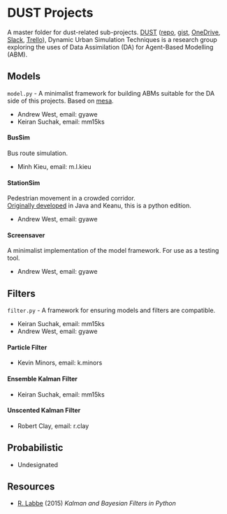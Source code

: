 # DUST Projects
A master folder for dust-related sub-projects.  [DUST](https://dust.leeds.ac.uk/) ([repo](https://github.com/Urban-Analytics/dust/), [gist](https://urban-analytics.github.io/dust/), [OneDrive](https://leeds365-my.sharepoint.com/personal/geonsm_leeds_ac_uk/_layouts/15/onedrive.aspx), [Slack](https://lida-uol.slack.com/), [Trello](https://trello.com/b/2WMzu1tt/)),  Dynamic Urban Simulation Techniques is a research group exploring the uses of Data Assimilation (DA) for Agent-Based Modelling (ABM).


## Models
`model.py` - A minimalist framework for building ABMs suitable for the DA side of this projects.  Based on [mesa](https://github.com/projectmesa/mesa).
- Andrew West, email: gyawe
- Keiran Suchak, email: mm15ks

#### BusSim
Bus route simulation.
- Minh Kieu, email: m.l.kieu

#### StationSim
Pedestrian movement in a crowded corridor.  
[Originally developed](https://github.com/nickmalleson/keanu-post-hackathon/tree/stationSim/keanu-examples/stationSim/src/main/java/StationSim) in Java and Keanu, this is a python edition.
- Andrew West, email: gyawe

#### Screensaver
A minimalist implementation of the model framework.  For use as a testing tool.
- Andrew West, email: gyawe


## Filters
`filter.py` - A framework for ensuring models and filters are compatible.
- Keiran Suchak, email: mm15ks
- Andrew West, email: gyawe

#### Particle Filter
- Kevin Minors, email: k.minors

#### Ensemble Kalman Filter
- Keiran Suchak, email: mm15ks

#### Unscented Kalman Filter
- Robert Clay, email: r.clay


## Probabilistic
- Undesignated


## Resources
- [R. Labbe](https://github.com/rlabbe/Kalman-and-Bayesian-Filters-in-Python) (2015) _Kalman and Bayesian Filters in Python_
